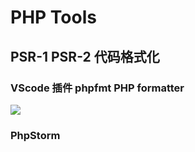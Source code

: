 # PHP Tools

## PSR-1 PSR-2 代码格式化

### VScode 插件 phpfmt PHP formatter

![](https://img.codekissyoung.com/2020/02/28/e148ae9fd3b2e4374ca0b26a4a757d17.png)

### PhpStorm
